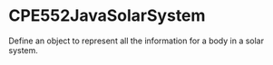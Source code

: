 # CPE552JavaSolarSystem
Define an object to represent all the information for a body in a solar system.
